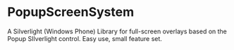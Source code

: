 PopupScreenSystem
=================

A Silverlight (Windows Phone) Library for full-screen overlays based on the Popup SIlverlight control. Easy use, small feature set.
